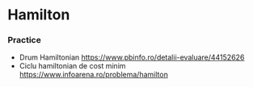 # Hamilton

### Practice
- Drum Hamiltonian https://www.pbinfo.ro/detalii-evaluare/44152626
- Ciclu hamiltonian de cost minim https://www.infoarena.ro/problema/hamilton
